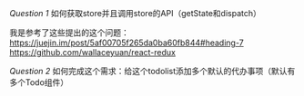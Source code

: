 *Question 1*
如何获取store并且调用store的API（getState和dispatch）

我是参考了这些提出的这个问题：
https://juejin.im/post/5af00705f265da0ba60fb844#heading-7
https://github.com/wallaceyuan/react-redux

*Question 2*
如何完成这个需求：给这个todolist添加多个默认的代办事项（默认有多个Todo组件）
